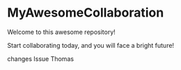 # MyAwesomeCollaboration

Welcome to this awesome repository!

Start collaborating today, and you will face a bright future!

changes Issue Thomas
